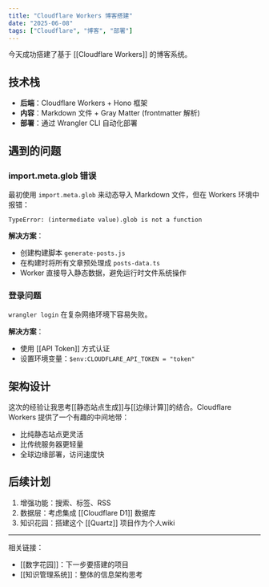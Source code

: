 ```yaml
---
title: "Cloudflare Workers 博客搭建"
date: "2025-06-08"
tags: ["Cloudflare", "博客", "部署"]
---
```


今天成功搭建了基于 [[Cloudflare Workers]] 的博客系统。

## 技术栈

- **后端**：Cloudflare Workers + Hono 框架
- **内容**：Markdown 文件 + Gray Matter (frontmatter 解析)
- **部署**：通过 Wrangler CLI 自动化部署

## 遇到的问题

### import.meta.glob 错误
最初使用 `import.meta.glob` 来动态导入 Markdown 文件，但在 Workers 环境中报错：
```
TypeError: (intermediate value).glob is not a function
```

**解决方案**：
- 创建构建脚本 `generate-posts.js`
- 在构建时将所有文章预处理成 `posts-data.ts`
- Worker 直接导入静态数据，避免运行时文件系统操作

### 登录问题
`wrangler login` 在复杂网络环境下容易失败。

**解决方案**：
- 使用 [[API Token]] 方式认证
- 设置环境变量：`$env:CLOUDFLARE_API_TOKEN = "token"`

## 架构设计

这次的经验让我思考[[静态站点生成]]与[[边缘计算]]的结合。Cloudflare Workers 提供了一个有趣的中间地带：

- 比纯静态站点更灵活
- 比传统服务器更轻量
- 全球边缘部署，访问速度快

## 后续计划

1. 增强功能：搜索、标签、RSS
2. 数据层：考虑集成 [[Cloudflare D1]] 数据库
3. 知识花园：搭建这个 [[Quartz]] 项目作为个人wiki

---

相关链接：
- [[数字花园]]：下一步要搭建的项目
- [[知识管理系统]]：整体的信息架构思考